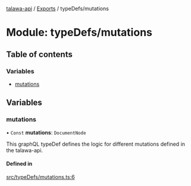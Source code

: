 [talawa-api](../README.md) / [Exports](../modules.md) / typeDefs/mutations

# Module: typeDefs/mutations

## Table of contents

### Variables

- [mutations](typeDefs_mutations.md#mutations)

## Variables

### mutations

• `Const` **mutations**: `DocumentNode`

This graphQL typeDef defines the logic for different mutations defined in the talawa-api.

#### Defined in

[src/typeDefs/mutations.ts:6](https://github.com/PalisadoesFoundation/talawa-api/blob/cf57ca9/src/typeDefs/mutations.ts#L6)
